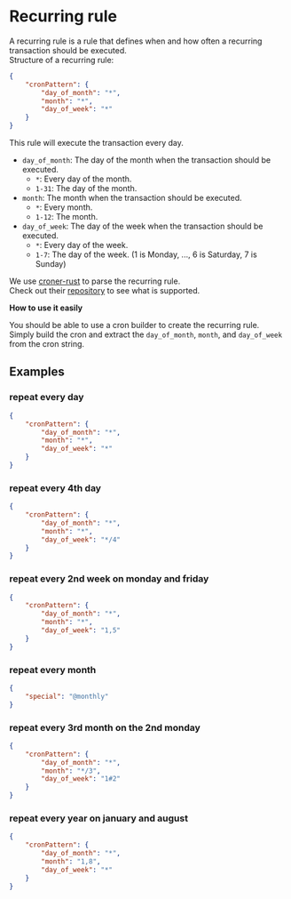 # Recurring rule

A recurring rule is a rule that defines when and how often a recurring transaction should be executed.  
Structure of a recurring rule:

```json
{
    "cronPattern": {
        "day_of_month": "*",
        "month": "*",
        "day_of_week": "*"
    }
}
```

This rule will execute the transaction every day.

- `day_of_month`: The day of the month when the transaction should be executed.
    - `*`: Every day of the month.
    - `1-31`: The day of the month.
- `month`: The month when the transaction should be executed.
    - `*`: Every month.
    - `1-12`: The month.
- `day_of_week`: The day of the week when the transaction should be executed.
    - `*`: Every day of the week.
    - `1-7`: The day of the week. (1 is Monday, ..., 6 is Saturday, 7 is Sunday)

We use [croner-rust](https://github.com/hexagon/croner-rust) to parse the recurring rule.  
Check out their [repository](https://github.com/hexagon/croner-rust) to see what is supported.

**How to use it easily**

You should be able to use a cron builder to create the recurring rule.  
Simply build the cron and extract the `day_of_month`, `month`, and `day_of_week` from the cron string.

## Examples

### repeat every day

```json
{
    "cronPattern": {
        "day_of_month": "*",
        "month": "*",
        "day_of_week": "*"
    }
}
```

### repeat every 4th day

```json
{
    "cronPattern": {
        "day_of_month": "*",
        "month": "*",
        "day_of_week": "*/4"
    }
}
```

### repeat every 2nd week on monday and friday

```json
{
    "cronPattern": {
        "day_of_month": "*",
        "month": "*",
        "day_of_week": "1,5"
    }
}
```

### repeat every month

```json
{
    "special": "@monthly"
}
```

### repeat every 3rd month on the 2nd monday

```json
{
    "cronPattern": {
        "day_of_month": "*",
        "month": "*/3",
        "day_of_week": "1#2"
    }
}
```

### repeat every year on january and august

```json
{
    "cronPattern": {
        "day_of_month": "*",
        "month": "1,8",
        "day_of_week": "*"
    }
}
```
